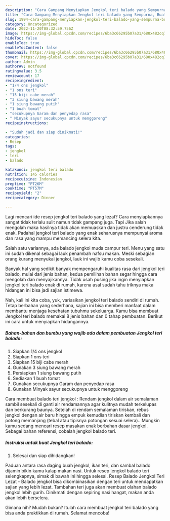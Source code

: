 ```yaml
---
description: "Cara Gampang Menyiapkan Jengkol teri balado yang Sempurna, Buat Buka Puasa Enak Banget"
title: "Cara Gampang Menyiapkan Jengkol teri balado yang Sempurna, Buat Buka Puasa Enak Banget"
slug: 1994-cara-gampang-menyiapkan-jengkol-teri-balado-yang-sempurna-buat-buka-puasa-enak-banget
category: Uncategorized
date: 2022-11-20T08:32:59.756Z
image: https://img-global.cpcdn.com/recipes/6ba3c66295b07a31/680x482cq70/jengkol-teri-balado-foto-resep-utama.jpg
hideToc: false
enableToc: true
enableTocContent: false
thumbnail: https://img-global.cpcdn.com/recipes/6ba3c66295b07a31/680x482cq70/jengkol-teri-balado-foto-resep-utama.jpg
cover: https://img-global.cpcdn.com/recipes/6ba3c66295b07a31/680x482cq70/jengkol-teri-balado-foto-resep-utama.jpg
author: Admin
authorAv: notfound
ratingvalue: 3.5
reviewcount: 17
recipeingredient:
- "1/4 ons jengkol"
- "1 ons teri"
- "15 biji cabe merah"
- "3 siung bawang merah"
- "1 siung bawang putih"
- "1 buah tomat"
- "secukupnya Garam dan penyedap rasa"
- " Minyak sayur secukupnya untuk menggoreng"
recipeinstructions:

- "Sudah jadi dan siap dinikmati!"
categories:
- Resep
tags:
- jengkol
- teri
- balado

katakunci: jengkol teri balado 
nutrition: 145 calories
recipecuisine: Indonesian
preptime: "PT26M"
cooktime: "PT57M"
recipeyield: "2"
recipecategory: Dinner

---
```



Lagi mencari ide resep jengkol teri balado yang lezat? Cara menyiapkannya sangat tidak terlalu sulit namun tidak gampang juga. Tapi Jika salah mengolah maka hasilnya tidak akan memuaskan dan justru cenderung tidak enak. Padahal jengkol teri balado yang enak seharusnya mempunyai aroma dan rasa yang mampu memancing selera kita.


Salah satu variannya, ada balado jengkol muda campur teri. Menu yang satu ini sudah dikenal sebagai lauk penambah nafsu makan. Meski sebagian orang kurang menyukai jengkol, lauk ini wajib kamu coba sesekali.

Banyak hal yang sedikit banyak mempengaruhi kualitas rasa dari jengkol teri balado, mulai dari jenis bahan, kedua pemilihan bahan segar hingga cara mengolah dan menyajikannya. Tidak usah pusing jika ingin menyiapkan jengkol teri balado enak di rumah, karena asal sudah tahu triknya maka hidangan ini bisa jadi sajian istimewa.


Nah, kali ini kita coba, yuk, variasikan jengkol teri balado sendiri di rumah. Tetap berbahan yang sederhana, sajian ini bisa memberi manfaat dalam membantu menjaga kesehatan tubuhmu sekeluarga. Kamu bisa membuat Jengkol teri balado memakai 8 jenis bahan dan 0 tahap pembuatan. Berikut ini cara untuk menyiapkan hidangannya.

<!--inarticleads1-->

##### Bahan-bahan dan bumbu yang wajib ada dalam pembuatan Jengkol teri balado:

1. Siapkan 1/4 ons jengkol
1. Siapkan 1 ons teri
1. Siapkan 15 biji cabe merah
1. Gunakan 3 siung bawang merah
1. Persiapkan 1 siung bawang putih
1. Sediakan 1 buah tomat
1. Gunakan secukupnya Garam dan penyedap rasa
1. Gunakan  Minyak sayur secukupnya untuk menggoreng


Cara membuat balado teri jengkol : Rendam jengkol dalam air semalaman sambil sesekali di ganti air rendamannya agar kulitnya mudah terkelupas dan berkurang baunya. Setelah di rendam semalaman tiriskan, rebus jengkol dengan air baru hingga empuk kemudian tiriskan kembali dan potong memanjang (tebal atau tipisnya potongan sesuai selera).. Mungkin kamu sedang mencari resep masakan enak berbahan dasar jengkol. Sebagai bahan referensi, cobalah jengkol balado teri. 

<!--inarticleads2-->

##### Instruksi untuk buat Jengkol teri balado:


1. Selesai dan siap dihidangkan!

Paduan antara rasa daging buah jengkol, ikan teri, dan sambal balado dijamin bikin kamu kalap makan nasi. Untuk resep jengkol balado teri selengkapnya, simak di bawah ini hingga selesai. Resep Balado Jengkol Teri Lezat - Balado jengkol bisa dikombinasikan dengan teri untuk mendapatkan sajian yang lebih lezat. Tambahan teri juga akan membuat olahan balado jengkol lebih gurih. Dinikmati dengan sepiring nasi hangat, makan anda akan lebih berselera. 

Gimana nih? Mudah bukan? Itulah cara membuat jengkol teri balado yang bisa anda praktikkan di rumah. Selamat mencoba!
